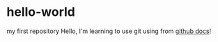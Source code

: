 # hello-world
my first repository
Hello, I'm learning to use git using from [github docs](docs.github.com)!

